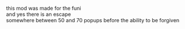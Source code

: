 this mod was made for the funi<br>
and yes there is an escape<br>
somewhere between 50 and 70 popups before the ability to be forgiven
